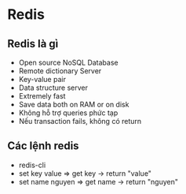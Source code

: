 # Redis
## Redis là gì
- Open source NoSQL Database
- Remote dictionary Server
- Key-value pair
- Data structure server
- Extremely fast
- Save data both on RAM or on disk
- Không hỗ trợ queries phức tạp
- Nếu transaction fails, không có return


## Các lệnh redis
- redis-cli
- set key value    => get key -> return "value"
- set name nguyen  => get name -> return "nguyen"


